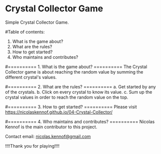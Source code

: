 # Crystal Collector Game
Simple Crystal Collector Game.

#Table of contents:
1. What is the game about?
2. What are the rules?
3. How to get started?
4. Who maintains and contributes?

#========== 1. What is the game about? ==========
The Crystal Collector game is about reaching the random value by summing the different crystal's values.

#========== 2. What are the rules? ==========
a. Get started by any of the crystals.
b. Click on every crystal to know its value.
c. Sum up the crystal values in order to reach the random value on the top.

#========== 3. How to get started? ==========
Please visit https://nicolaskennof.github.io/04-Crystal-Collector/

#========== 4. Who maintains and contributes? ==========
Nicolas Kennof is the main contributor to this project.

Contact email: nicolas.kennof@gmail.com

!!!!Thank you for playing!!!!